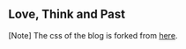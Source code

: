 
## Love, Think and Past

[Note] The css of the blog is forked from [here](https://github.com/chaoxu/chaoxu.github.io/tree/develop). 

